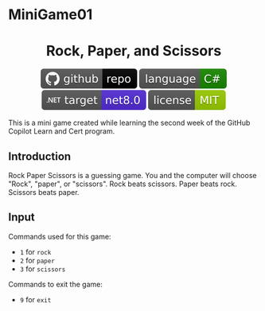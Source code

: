 # MiniGame01
<h1 align="center">
	Rock, Paper, and Scissors
</h1>

<p align="center">
	<a href="https://github.com/mvpkenlin/MiniGames"><img src="/images/github-repo-black.svg" alt="GitHub repo"></a>
	<a href="https://docs.microsoft.com/en-us/dotnet/csharp/"><img src="/images/language-csharp.svg" alt="Language C#"></a>
	<a href="https://dotnet.microsoft.com/download"><img src="/images/dotnet-badge.svg" title="Target Framework" alt="Target Framework"></a>
	<a href="/LICENSE"><img src="/images/license-MIT-green.svg" alt="License"></a>
</p>

<p> 
This is a mini game created while learning the second week of the GitHub Copilot Learn and Cert program. </p>

<p>

## Introduction

Rock Paper Scissors is a guessing game. You and the computer will choose "Rock", "paper", or "scissors". Rock beats scissors. Paper beats rock. Scissors beats paper.

## Input

Commands used for this game:
- `1` for `rock`
- `2` for `paper`
- `3` for `scissors`

Commands to exit the game:
- `9` for `exit`

</p>
